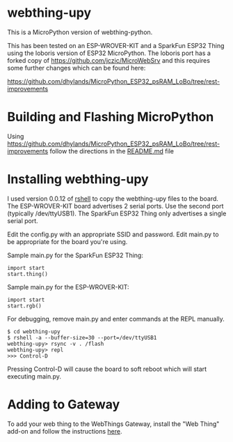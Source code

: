 # webthing-upy

This is a MicroPython version of webthing-python.

This has been tested on an ESP-WROVER-KIT and a SparkFun ESP32 Thing using the
loboris version of ESP32 MicroPython.
The loboris port has a forked copy of https://github.com/jczic/MicroWebSrv and
this requires some further changes which can be found here:

https://github.com/dhylands/MicroPython_ESP32_psRAM_LoBo/tree/rest-improvements

# Building and Flashing MicroPython

Using https://github.com/dhylands/MicroPython_ESP32_psRAM_LoBo/tree/rest-improvements follow
the directions in the [README.md](https://github.com/dhylands/MicroPython_ESP32_psRAM_LoBo/tree/rest-improvements/README.md) file

# Installing webthing-upy

I used version 0.0.12 of [rshell](https://github.com/dhylands/rshell) to copy the webthing-upy files to the board. The
ESP-WROVER-KIT board advertises 2 serial ports. Use the second port (typically /dev/ttyUSB1). The SparkFun ESP32 Thing only advertises a single serial port.

Edit the config.py with an appropriate SSID and password. Edit main.py to be appropriate for the board you're using.

Sample main.py for the SparkFun ESP32 Thing:
```
import start
start.thing()
```
Sample main.py for the ESP-WROVER-KIT:
```
import start
start.rgb()
```
For debugging, remove main.py and enter commands at the REPL manually.

```
$ cd webthing-upy
$ rshell -a --buffer-size=30 --port=/dev/ttyUSB1
webthing-upy> rsync -v . /flash
webthing-upy> repl
>>> Control-D
```
Pressing Control-D will cause the board to soft reboot which will start executing main.py.

# Adding to Gateway

To add your web thing to the WebThings Gateway, install the "Web Thing" add-on and follow the instructions [here](https://github.com/WebThingsIO/thing-url-adapter#readme).
